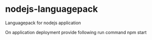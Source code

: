 # nodejs-languagepack
Languagepack for nodejs application

On application deployment provide following run command
npm start
